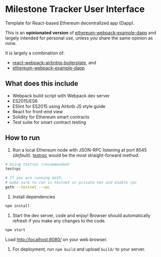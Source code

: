 # Milestone Tracker User Interface

Template for React-based Ethereum decentralized app (Dapp).

This is an **opinionated version** of [ethereum-webpack-example-dapp](https://github.com/uzyn/ethereum-webpack-example-dapp) and largely intended for personal use, unless you share the same opinion as mine.

It is largely a combination of:

- [react-webpack-airbnbjs-boilerplate](https://github.com/uzyn/react-webpack-airbnbjs-boilerplate), and
- [ethereum-webpack-example-dapp](https://github.com/uzyn/ethereum-webpack-example-dapp)

## What does this include

- Webpack build script with Webpack dev server
- ES2015/ES6
- ESlint for ES2015 using Airbnb JS style guide
- React for front-end view
- Solidity for Ethereum smart contracts
- Test suite for smart contract testing


## How to run

1. Run a local Ethereum node with JSON-RPC listening at port 8545 _(default)_. [testrpc](https://github.com/ethereumjs/testrpc) would be the most straight-forward method.

  ```bash
  # Using testrpc (recommended)
  testrpc

  # If you are running Geth,
  # make sure to run in testnet or private net and enable rpc
  geth --testnet --rpc
  ```

1. Install dependencies

  ```bash
  npm install
  ```

1. Start the dev server, code and enjoy! Browser should automatically refresh if you make any changes to the code.

  ```bash
  npm start
  ```

  Load [http://localhost:8080/](http://localhost:8080/) on your web browser.

1. For deployment, run `npm build` and upload `build/` to your server.

